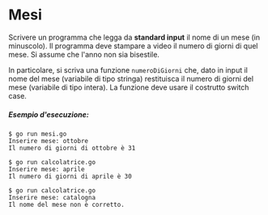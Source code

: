 # Mesi

Scrivere un programma che legga da **standard input** il nome di un mese (in minuscolo).
Il programma deve stampare a video il numero di giorni di quel mese. Si assume che l'anno non sia bisestile.

In particolare, si scriva una funzione `numeroDiGiorni` che, dato in input il nome del mese (variabile di tipo stringa) restituisca il numero di giorni del mese (variabile di tipo intera).
La funzione deve usare il costrutto switch case.


##### Esempio d'esecuzione:

```text
$ go run mesi.go
Inserire mese: ottobre
Il numero di giorni di ottobre è 31

$ go run calcolatrice.go
Inserire mese: aprile
Il numero di giorni di aprile è 30

$ go run calcolatrice.go
Inserire mese: catalogna
Il nome del mese non è corretto.
```
